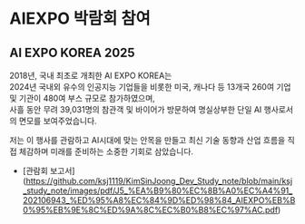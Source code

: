 # AIEXPO 박람회 참여

## AI EXPO KOREA 2025
2018년, 국내 최초로 개최한 AI EXPO KOREA는  
2024년 국내외 유수의 인공지능 기업들을 비롯한 미국, 캐나다 등 13개국 260여 기업 및 기관이 480여 부스 규모로 참가하였으며,   
사흘 동안 무려 39,031명의 참관객 및 바이어가 방문하여 명실상부한 단일 AI 행사로서의 면모를 보여주었습니다.      

저는 이 행사를 관람하고 AI시대에 맞는 안목을 만들고 최신 기술 동향과 산업 흐름을 직접 체감하며 미래를 준비하는 소중한 기회로 삼았습니다.

- [관람회 보고서] (https://github.com/ksj1119/KimSinJoong_Dev_Study_note/blob/main/ksj_study_note/images/pdf/J5_%EA%B9%80%EC%8B%A0%EC%A4%91_202106943_%ED%95%A8%EC%84%9D%ED%98%84_AIEXPO%EB%B0%95%EB%9E%8C%ED%9A%8C%EC%B0%B8%EC%97%AC.pdf)
